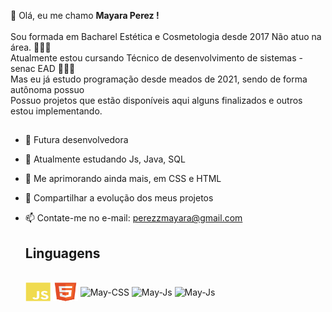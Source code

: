   🙋 Olá, eu me chamo <strong> Mayara Perez !</strong>
  <br><br>Sou formada em Bacharel Estética e Cosmetologia desde 2017
  Não atuo na área. 👩🏻‍🎓 <br>
  Atualmente estou cursando Técnico de desenvolvimento de sistemas - senac EAD 👩🏼‍💻<br>
  Mas eu já estudo programação desde meados de 2021, sendo de forma autônoma possuo <br>
  Possuo projetos que estão disponíveis aqui alguns finalizados e outros estou implementando. 
 
  ##

- 🚀 Futura desenvolvedora
- 🌱 Atualmente estudando Js, Java, SQL
- 💪 Me aprimorando ainda mais, em CSS e HTML
- 💞️ Compartilhar a evolução dos meus projetos
- 📫 Contate-me no e-mail: perezzmayara@gmail.com

  ##


  
  ##
  
  <h2>Linguagens</h2>
  <div style="display: inline_block"><br>
  <img align="center" alt="May-Js" height="30" width="40" src="https://raw.githubusercontent.com/devicons/devicon/master/icons/javascript/javascript-plain.svg">
  <img align="center" alt="May-HTML" height="30" width="40" src="https://raw.githubusercontent.com/devicons/devicon/master/icons/html5/html5-original.svg">
  <img align="center" alt="May-CSS" height="30" width="40" src="https://user-images.githubusercontent.com/88052519/176565958-b505b166-67c1-43ab-acda-64f62ab45bbd.png">
  <img align="center" alt="May-Js" height="30" width="40" src="https://cdn.worldvectorlogo.com/logos/mysql-2.svg">
  <img align="center" alt="May-Js" height="30" width="40" src="https://s2.glbimg.com/twoewJmwpMgtGPcRPP8SxFlDVmM=/0x0:695x393/984x0/smart/filters:strip_icc()/i.s3.glbimg.com/v1/AUTH_08fbf48bc0524877943fe86e43087e7a/internal_photos/bs/2021/P/f/y52r4ySZWLkJjEhKLhgw/2014-11-14-java-logo.jpg">

  
</div>
   
  <img src="C:\Users\Mayara\Desktop" width="350" alt="">
  
  ##
